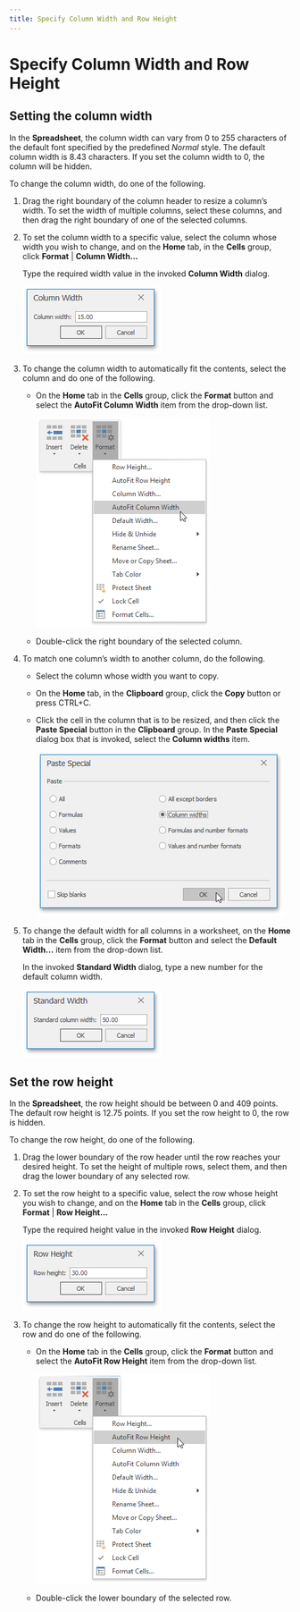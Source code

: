 ```yaml
---
title: Specify Column Width and Row Height
---
```

# Specify Column Width and Row Height
## Setting the column width
In the **Spreadsheet**, the column width can vary from 0 to 255 characters of the default font specified by the predefined _Normal_ style. The default column width is 8.43 characters. If you set the column width to 0, the column will be hidden.

To change the column width, do one of the following.
1. Drag the right boundary of the column header to resize a column’s width. To set the width of multiple columns, select these columns, and then drag the right boundary of one of the selected columns.
2. To set the column width to a specific value, select the column whose width you wish to change, and on the **Home** tab, in the **Cells** group, click **Format** | **Column Width...**
	
	Type the required width value in the invoked **Column Width** dialog.
	
	![Spreadsheet_ColumnWidthDialog](../../../images/img121224.png)
3. To change the column width to automatically fit the contents, select the column and do one of the following.
	* On the **Home** tab in the **Cells** group, click the **Format** button and select the **AutoFit Column Width** item from the drop-down list.
		
		![AutoFitColumnWidth.png](../../../images/img21248.png)
	* Double-click the right boundary of the selected column.
4. To match one column’s width to another column, do the following.
	* Select the column whose width you want to copy.
	* On the **Home** tab, in the **Clipboard** group, click the **Copy** button or press CTRL+C.
	* Click the cell in the column that is to be resized, and then click the **Paste Special** button in the **Clipboard** group. In the **Paste Special** dialog box that is invoked, select the **Column widths** item.
		
		![PasteSpecialColumnWidths.png](../../../images/img21250.png)
5. To change the default width for all columns in a worksheet, on the **Home** tab in the **Cells** group, click the **Format** button and select the **Default Width...** item from the drop-down list.
	
	In the invoked **Standard Width** dialog, type a new number for the default column width.
	
	![Spreadsheet_StandardWidthDialog](../../../images/img121230.png)

## Set the row height
In the **Spreadsheet**, the row height should be between 0 and 409 points. The default row height is 12.75 points. If you set the row height to 0, the row is hidden.

To change the row height, do one of the following.
1. Drag the lower boundary of the row header until the row reaches your desired height. To set the height of multiple rows, select them, and then drag the lower boundary of any selected row.
2. To set the row height to a specific value, select the row whose height you wish to change, and on the **Home** tab in the **Cells** group, click **Format** | **Row Height...**
	
	Type the required height value in the invoked **Row Height** dialog.
	
	![Spreadsheet_RowHeightDialog](../../../images/img121226.png)
3. To change the row height to automatically fit the contents, select the row and do one of the following.
	* On the **Home** tab in the **Cells** group, click the **Format** button and select the **AutoFit Row Height** item from the drop-down list.
		
		![AutoFitRowHeight.png](../../../images/img21249.png)
	* Double-click the lower boundary of the selected row.